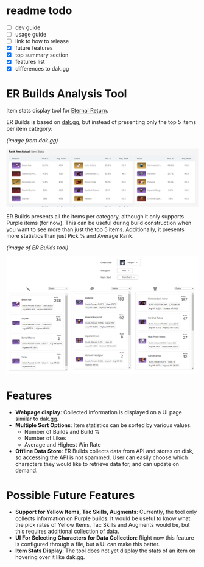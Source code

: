 # readme todo
- [ ] dev guide
- [ ] usage guide
- [ ] link to how to release
- [x] future features
- [x] top summary section
- [x] features list
- [x] differences to dak.gg

# ER Builds Analysis Tool
Item stats display tool for [Eternal Return](https://store.steampowered.com/app/1049590/Eternal_Return/).

ER Builds is based on [dak.gg](https://dak.gg/er/characters), but instead of presenting only the top 5 items per item category:

*(image from dak.gg)*

![](./doc/img/1.png)

ER Builds presents all the items per category, although it only supports Purple items (for now). This can be useful during build construction when you want to see more than just the top 5 items. Additionally, it presents more statistics than just Pick % and Average Rank.

*(image of ER Builds tool)*

![](./doc/img/2.png)

# Features
- **Webpage display**: Collected information is displayed on a UI page similar to dak.gg.
- **Multiple Sort Options**: Item statistics can be sorted by various values.
    - Number of Builds and Build %
    - Number of Likes
    - Average and Highest Win Rate
- **Offline Data Store**: ER Builds collects data from API and stores on disk, so accessing the API is not spammed. User can easily choose which characters they would like to retrieve data for, and can update on demand.

# Possible Future Features
- **Support for Yellow Items, Tac Skills, Augments**: Currently, the tool only collects information on Purple builds. It would be useful to know what the pick rates of Yellow Items, Tac Skills and Augments would be, but this requires additional collection of data.
- **UI For Selecting Characters for Data Collection**: Right now this feature is configured through a file, but a UI can make this better.
- **Item Stats Display**: The tool does not yet display the stats of an item on hovering over it like dak.gg.